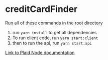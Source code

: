 # creditCardFinder

Run all of these commands in the root directory

1. run `yarn install` to get all dependencies
2. To run client code, run `yarn start:client`
3. then to run the api, run `yarn start:api`

[Link to Plaid Node documentation](https://github.com/plaid/plaid-node)
